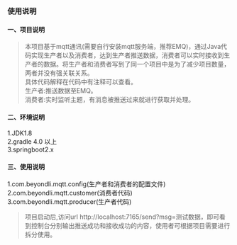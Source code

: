 ### 使用说明
#### 一、项目说明
> 本项目基于mqtt通讯(需要自行安装mqtt服务端，推荐EMQ)，通过Java代码实现生产者以及消费者，达到生产者推送数据，消费者可以实时接收到生产者的数据。将生产者和消费者写到了同一个项目中是为了减少项目数量，两者并没有强关联关系。  
具体代码解释在代码中有注释可以查看。  
生产者:推送数据至EMQ。   
消费者:实时监听主题，有消息被推送过来就进行获取并处理。   
#### 二、环境说明
1.JDK1.8   
2.gradle 4.0 以上  
3.springboot2.x
#### 三、使用说明
1.com.beyondli.mqtt.config(生产者和消费者的配置文件)   
2.com.beyondli.mqtt.customer(消费者代码)     
3.com.beyondli.mqtt.producer(生产者代码)   
> 项目启动后,访问url http://localhost:7165/send?msg=测试数据，即可看到控制台分别输出推送成功和接收成功的内容，使用者可根据项目需要进行拆分使用。
